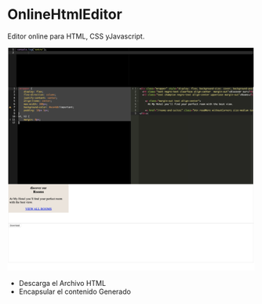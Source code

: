 # OnlineHtmlEditor

Editor online para HTML, CSS yJavascript.


![enter image description here](https://raw.githubusercontent.com/israelCanul/OnlineHtmlEditor/master/img/EditorOnline.png)

 - Descarga el  Archivo HTML
 - Encapsular el contenido Generado

